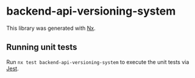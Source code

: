 # backend-api-versioning-system

This library was generated with [Nx](https://nx.dev).

## Running unit tests

Run `nx test backend-api-versioning-system` to execute the unit tests via [Jest](https://jestjs.io).
